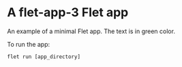 # A flet-app-3 Flet app

An example of a minimal Flet app. The text is in green color.

To run the app:

```
flet run [app_directory]
```